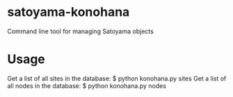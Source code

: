 satoyama-konohana
=================

Command line tool for managing Satoyama objects

# Usage
Get a list of all sites in the database:
$ python konohana.py sites
Get a list of all nodes in the database:
$ python konohana.py nodes
